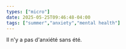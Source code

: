 ```yaml
---
types: ["micro"]
date: 2025-05-25T09:46:48-04:00
tags: ["summer","anxiety","mental health"]
---
```

Il n'y a pas d'anxiété sans été.